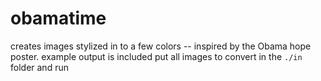 # obamatime
creates images stylized in to a few colors -- inspired by the Obama hope poster.
example output is included
put all images to convert in the `./in` folder and run 
